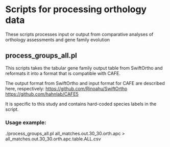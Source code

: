 # Scripts for processing orthology data

These scripts processes input or output from comparative analyses of orthology assessments and gene family evolution

## process_groups_all.pl

This scripts takes the tabular gene family output table from SwiftOrtho and reformats it into a format that is compatible with CAFE.

The output format from SwiftOrtho and input format for CAFE are described here, respectively:
https://github.com/Rinoahu/SwiftOrtho
https://github.com/hahnlab/CAFE5

It is specific to this study and contains hard-coded species labels in the script.

### Usage example:

  ./process_groups_all.pl all_matches.out.30_30.orth.apc > all_matches.out.30_30.orth.apc.table.ALL.csv
